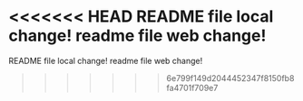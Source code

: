 ﻿<<<<<<< HEAD
﻿README file local change!
readme file web change!
=======
﻿README file local change!
readme file web change!
>>>>>>> 6e799f149d2044452347f8150fb8fa4701f709e7
